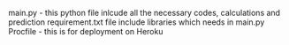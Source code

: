 main.py - this python file inlcude all the necessary codes, calculations and prediction 
requirement.txt file include libraries which needs in main.py
Procfile - this is for deployment on Heroku

